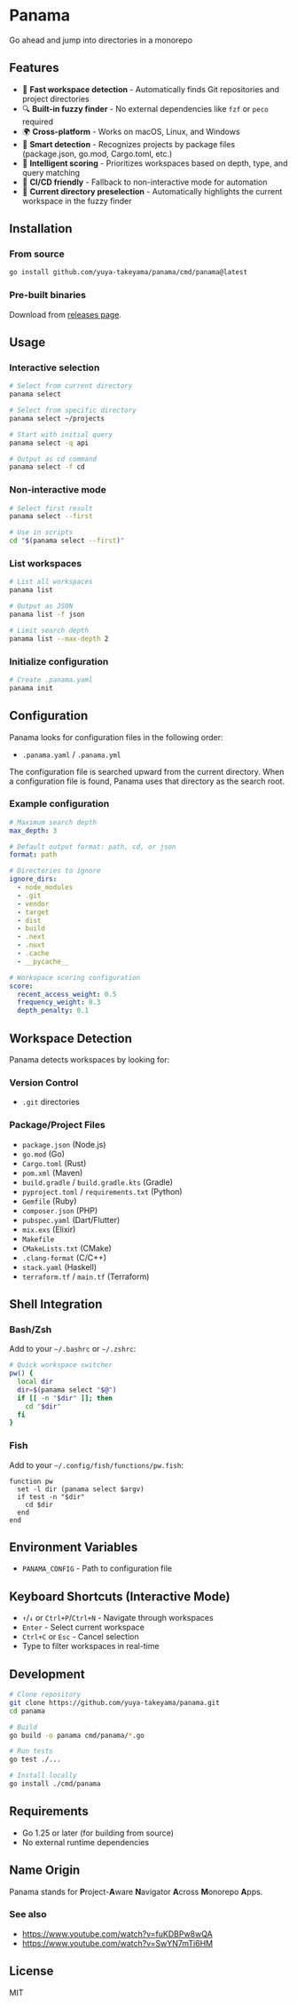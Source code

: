 # Panama

Go ahead and jump into directories in a monorepo

## Features

- 🚀 **Fast workspace detection** - Automatically finds Git repositories and project directories
- 🔍 **Built-in fuzzy finder** - No external dependencies like `fzf` or `peco` required
- 🌍 **Cross-platform** - Works on macOS, Linux, and Windows
- 📁 **Smart detection** - Recognizes projects by package files (package.json, go.mod, Cargo.toml, etc.)
- 🎯 **Intelligent scoring** - Prioritizes workspaces based on depth, type, and query matching
- 🤖 **CI/CD friendly** - Fallback to non-interactive mode for automation
- 🎨 **Current directory preselection** - Automatically highlights the current workspace in the fuzzy finder

## Installation

### From source

```bash
go install github.com/yuya-takeyama/panama/cmd/panama@latest
```

### Pre-built binaries

Download from [releases page](https://github.com/yuya-takeyama/panama/releases).

## Usage

### Interactive selection

```bash
# Select from current directory
panama select

# Select from specific directory
panama select ~/projects

# Start with initial query
panama select -q api

# Output as cd command
panama select -f cd
```

### Non-interactive mode

```bash
# Select first result
panama select --first

# Use in scripts
cd "$(panama select --first)"
```

### List workspaces

```bash
# List all workspaces
panama list

# Output as JSON
panama list -f json

# Limit search depth
panama list --max-depth 2
```

### Initialize configuration

```bash
# Create .panama.yaml
panama init
```

## Configuration

Panama looks for configuration files in the following order:
- `.panama.yaml` / `.panama.yml`

The configuration file is searched upward from the current directory. When a configuration file is found, Panama uses that directory as the search root.

### Example configuration

```yaml
# Maximum search depth
max_depth: 3

# Default output format: path, cd, or json
format: path

# Directories to ignore
ignore_dirs:
  - node_modules
  - .git
  - vendor
  - target
  - dist
  - build
  - .next
  - .nuxt
  - .cache
  - __pycache__

# Workspace scoring configuration
score:
  recent_access_weight: 0.5
  frequency_weight: 0.3
  depth_penalty: 0.1
```

## Workspace Detection

Panama detects workspaces by looking for:

### Version Control
- `.git` directories

### Package/Project Files
- `package.json` (Node.js)
- `go.mod` (Go)
- `Cargo.toml` (Rust)
- `pom.xml` (Maven)
- `build.gradle` / `build.gradle.kts` (Gradle)
- `pyproject.toml` / `requirements.txt` (Python)
- `Gemfile` (Ruby)
- `composer.json` (PHP)
- `pubspec.yaml` (Dart/Flutter)
- `mix.exs` (Elixir)
- `Makefile`
- `CMakeLists.txt` (CMake)
- `.clang-format` (C/C++)
- `stack.yaml` (Haskell)
- `terraform.tf` / `main.tf` (Terraform)

## Shell Integration

### Bash/Zsh

Add to your `~/.bashrc` or `~/.zshrc`:

```bash
# Quick workspace switcher
pw() {
  local dir
  dir=$(panama select "$@")
  if [[ -n "$dir" ]]; then
    cd "$dir"
  fi
}
```

### Fish

Add to your `~/.config/fish/functions/pw.fish`:

```fish
function pw
  set -l dir (panama select $argv)
  if test -n "$dir"
    cd $dir
  end
end
```

## Environment Variables

- `PANAMA_CONFIG` - Path to configuration file

## Keyboard Shortcuts (Interactive Mode)

- `↑`/`↓` or `Ctrl+P`/`Ctrl+N` - Navigate through workspaces
- `Enter` - Select current workspace
- `Ctrl+C` or `Esc` - Cancel selection
- Type to filter workspaces in real-time

## Development

```bash
# Clone repository
git clone https://github.com/yuya-takeyama/panama.git
cd panama

# Build
go build -o panama cmd/panama/*.go

# Run tests
go test ./...

# Install locally
go install ./cmd/panama
```

## Requirements

- Go 1.25 or later (for building from source)
- No external runtime dependencies

## Name Origin

Panama stands for **P**roject-**A**ware **N**avigator **A**cross **M**onorepo **A**pps.

### See also

- https://www.youtube.com/watch?v=fuKDBPw8wQA
- https://www.youtube.com/watch?v=SwYN7mTi6HM

## License

MIT
